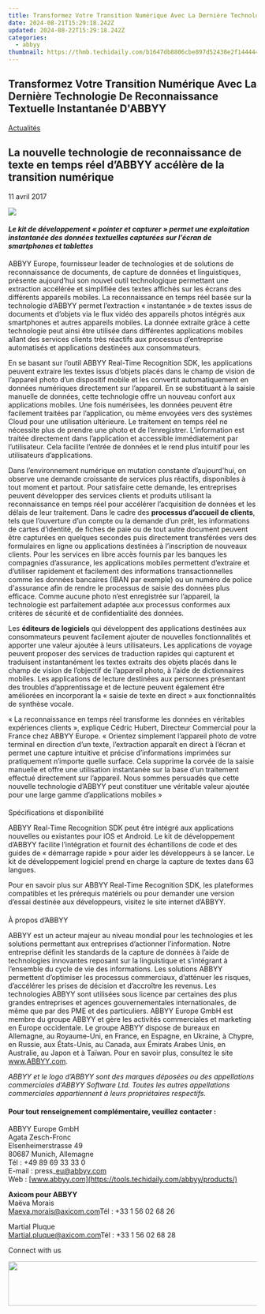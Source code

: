 ```yaml
---
title: Transformez Votre Transition Numérique Avec La Dernière Technologie De Reconnaissance Textuelle Instantanée D'ABBYY
date: 2024-08-21T15:29:18.242Z
updated: 2024-08-22T15:29:18.242Z
categories:
  - abbyy
thumbnail: https://thmb.techidaily.com/b1647db8806cbe897d52438e2f14444426f8ed4b6e8803f065c62fd751a91e70.jpg
---
```


## Transformez Votre Transition Numérique Avec La Dernière Technologie De Reconnaissance Textuelle Instantanée D'ABBYY

[Actualités](https://tools.techidaily.com/abbyy/products/)

## La nouvelle technologie de reconnaissance de texte en temps réel d’ABBYY accélère de la transition numérique

11 avril 2017

![](https://content.abbyy.com/-/media/project/abbyy/abbyy/branchtemplates/shutterstock_1272462163_1296-x-729.jpg?h=729&iar=0&w=1296)

#### _Le kit de développement « pointer et capturer » permet une exploitation instantanée des données textuelles capturées sur l’écran de smartphones et tablettes_

  
ABBYY Europe, fournisseur leader de technologies et de solutions de reconnaissance de documents, de capture de données et linguistiques, présente aujourd’hui son nouvel outil technologique permettant une extraction accélérée et simplifiée des textes affichés sur les écrans des différents appareils mobiles. La reconnaissance en temps réel basée sur la technologie d’ABBYY permet l’extraction « instantanée » de textes issus de documents et d’objets via le flux vidéo des appareils photos intégrés aux smartphones et autres appareils mobiles. La donnée extraite grâce à cette technologie peut ainsi être utilisée dans différentes applications mobiles allant des services clients très réactifs aux processus d’entreprise automatisés et applications destinées aux consommateurs.

En se basant sur l’outil ABBYY Real-Time Recognition SDK, les applications peuvent extraire les textes issus d’objets placés dans le champ de vision de l’appareil photo d’un dispositif mobile et les convertit automatiquement en données numériques directement sur l’appareil. En se substituant à la saisie manuelle de données, cette technologie offre un nouveau confort aux applications mobiles. Une fois numérisées, les données peuvent être facilement traitées par l’application, ou même envoyées vers des systèmes Cloud pour une utilisation ultérieure. Le traitement en temps réel ne nécessite plus de prendre une photo et de l’enregistrer. L’information est traitée directement dans l’application et accessible immédiatement par l’utilisateur. Cela facilite l’entrée de données et le rend plus intuitif pour les utilisateurs d’applications.

  
Dans l’environnement numérique en mutation constante d’aujourd'hui, on observe une demande croissante de services plus réactifs, disponibles à tout moment et partout. Pour satisfaire cette demande, les entreprises peuvent développer des services clients et produits utilisant la reconnaissance en temps réel pour accélérer l’acquisition de données et les délais de leur traitement. Dans le cadre des **processus d’accueil de clients**, tels que l’ouverture d’un compte ou la demande d’un prêt, les informations de cartes d’identité, de fiches de paie ou de tout autre document peuvent être capturées en quelques secondes puis directement transférées vers des formulaires en ligne ou applications destinées à l’inscription de nouveaux clients. Pour les services en libre accès fournis par les banques les compagnies d’assurance, les applications mobiles permettent d’extraire et d’utiliser rapidement et facilement des informations transactionnelles comme les données bancaires (IBAN par exemple) ou un numéro de police d'assurance afin de rendre le processus de saisie des données plus efficace. Comme aucune photo n’est enregistrée sur l’appareil, la technologie est parfaitement adaptée aux processus conformes aux critères de sécurité et de confidentialité des données.

Les **éditeurs de logiciels** qui développent des applications destinées aux consommateurs peuvent facilement ajouter de nouvelles fonctionnalités et apporter une valeur ajoutée à leurs utilisateurs. Les applications de voyage peuvent proposer des services de traduction rapides qui capturent et traduisent instantanément les textes extraits des objets placés dans le champ de vision de l’objectif de l’appareil photo, à l’aide de dictionnaires mobiles. Les applications de lecture destinées aux personnes présentant des troubles d’apprentissage et de lecture peuvent également être améliorées en incorporant la « saisie de texte en direct » aux fonctionnalités de synthèse vocale.

« La reconnaissance en temps réel transforme les données en véritables expériences clients », explique Cédric Hubert, Directeur Commercial pour la France chez ABBYY Europe. « Orientez simplement l’appareil photo de votre terminal en direction d’un texte, l’extraction apparaît en direct à l’écran et permet une capture intuitive et précise d’informations imprimées sur pratiquement n’importe quelle surface. Cela supprime la corvée de la saisie manuelle et offre une utilisation instantanée sur la base d’un traitement effectué directement sur l’appareil. Nous sommes persuadés que cette nouvelle technologie d’ABBYY peut constituer une véritable valeur ajoutée pour une large gamme d’applications mobiles »  

####   
Spécifications et disponibilité

ABBYY Real-Time Recognition SDK peut être intégré aux applications nouvelles ou existantes pour iOS et Android. Le kit de développement d’ABBYY facilite l’intégration et fournit des échantillons de code et des guides de « démarrage rapide » pour aider les développeurs à se lancer. Le kit de développement logiciel prend en charge la capture de textes dans 63 langues.

Pour en savoir plus sur ABBYY Real-Time Recognition SDK, les plateformes compatibles et les prérequis matériels ou pour demander une version d’essai destinée aux développeurs, visitez le site internet d’ABBYY.

####   
À propos d’ABBYY

ABBYY est un acteur majeur au niveau mondial pour les technologies et les solutions permettant aux entreprises d’actionner l’information. Notre entreprise définit les standards de la capture de données à l’aide de technologies innovantes reposant sur la linguistique et s’intégrant à l’ensemble du cycle de vie des informations. Les solutions ABBYY permettent d’optimiser les processus commerciaux, d’atténuer les risques, d’accélérer les prises de décision et d’accroître les revenus. Les technologies ABBYY sont utilisées sous licence par certaines des plus grandes entreprises et agences gouvernementales internationales, de même que par des PME et des particuliers. ABBYY Europe GmbH est membre du groupe ABBYY et gère les activités commerciales et marketing en Europe occidentale. Le groupe ABBYY dispose de bureaux en Allemagne, au Royaume-Uni, en France, en Espagne, en Ukraine, à Chypre, en Russie, aux États-Unis, au Canada, aux Émirats Arabes Unis, en Australie, au Japon et à Taïwan. Pour en savoir plus, consultez le site www.ABBYY.com.

_ABBYY et le logo d’ABBYY sont des marques déposées ou des appellations commerciales d’ABBYY Software Ltd. Toutes les autres appellations commerciales appartiennent à leurs propriétaires respectifs._

#### Pour tout renseignement complémentaire, veuillez contacter :

ABBYY Europe GmbH  
Agata Zesch-Fronc  
Elsenheimerstrasse 49  
80687 Munich, Allemagne  
Tél : +49 89 69 33 33 0  
E-mail : press\_eu@abbyy.com  
Web : [www.abbyy.com](https://tools.techidaily.com/abbyy/products/)

**Axicom pour ABBYY**  
Maëva Morais  
[Maeva.morais@axicom.com](https://tools.techidaily.com/abbyy/products/)Tél : +33 1 56 02 68 26

Martial Pluque  
[Martial.pluque@axicom.com](https://tools.techidaily.com/abbyy/products/)Tél : +33 1 56 02 68 28

Connect with us

<ins class="adsbygoogle"
     style="display:block"
     data-ad-format="autorelaxed"
     data-ad-client="ca-pub-7571918770474297"
     data-ad-slot="1223367746"></ins>



<ins class="adsbygoogle"
     style="display:block"
     data-ad-client="ca-pub-7571918770474297"
     data-ad-slot="8358498916"
     data-ad-format="auto"
     data-full-width-responsive="true"></ins>



<!-- affiliate ads begin -->
<a href="https://zonlipartnershipprogram.pxf.io/c/5597632/1596691/17882" target="_top" id="1596691"><img src="//a.impactradius-go.com/display-ad/17882-1596691" border="0" alt="" width="728" height="90"/></a><img height="0" width="0" src="https://imp.pxf.io/i/5597632/1596691/17882" style="position:absolute;visibility:hidden;" border="0" />
<!-- affiliate ads end -->